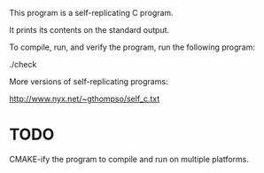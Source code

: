 This program is a self-replicating C program.

It prints its contents on the standard output.

To compile, run, and verify the program, run the following program:

./check


More versions of self-replicating programs:

http://www.nyx.net/~gthompso/self_c.txt

TODO
====

CMAKE-ify the program to compile and run on multiple platforms.
